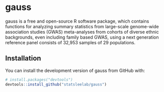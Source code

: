 
<!-- README.md is generated from README.Rmd. Please edit that file -->

# gauss

<!-- badges: start -->
<!-- badges: end -->

gauss is a free and open-source R software package, which contains
functions for analyzing summary statistics from large-scale genome-wide
association studies (GWAS) meta-analyses from cohorts of diverse ethnic
backgrounds, even including family based GWAS, using a next generation
reference panel consists of 32,953 samples of 29 populations.

## Installation

You can install the development version of gauss from GitHub with:

``` r
# install.packages("devtools")
devtools::install_github("statsleelab/gauss")
```
